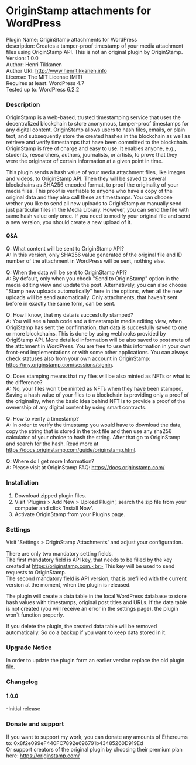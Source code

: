 # OriginStamp attachments for WordPress

Plugin Name: OriginStamp attachments for WordPress<br>
description: Creates a tamper-proof timestamp of your media attachment files using OriginStamp API. This is not an original plugin by OriginStamp.<br>
Version: 1.0.0<br>
Author: Henri Tikkanen<br>
Author URI: http://www.henritikkanen.info<br>
License: The MIT License (MIT)<br>
Requires at least: WordPress 4.7<br>
Tested up to: WordPress 6.2.2<br>

### Description

OriginStamp is a web-based, trusted timestamping service that uses the decentralized blockchain to store anonymous, tamper-proof timestamps for any digital content.
OriginStamp allows users to hash files, emails, or plain text, and subsequently store the created hashes in the blockchain as well as retrieve and verify timestamps
that have been committed to the blockchain. OriginStamp is free of charge and easy to use. It enables anyone, e.g., students, researchers, authors, journalists, or 
artists, to prove that they were the originator of certain information at a given point in time.

This plugin sends a hash value of your media attachment files, like images and videos, to OriginStamp API. Then they will be saved to several blockchains as SHA256 encoded format,
to proof the originality of your media files. This proof is verifiable to anyone who have a copy of the original data and they also call these as timestamps. You can choose wether 
you like to send all new uploads to OriginStamp or manually send just particular files in the Media Library. However, you can send the file with same hash value only once. 
If you need to modify your original file and send a new version, you should create a new upload of it.

####  Q&A
Q: What content will be sent to OriginStamp API?<br>
A: In this version, only SHA256 value generated of the original file and ID number of the attachment in WordPress will be sent, nothing else.

Q: When the data will be sent to OriginStamp API?<br>
A: By default, only when you check "Send to OriginStamp" option in the media editing view and update the post. Alternatively, you can also choose
"Stamp new uploads automatically" here in the options, when all the new uploads will be send automatically. Only attachments, that haven't sent before in exactly the same form, can be sent.

Q: How I know, that my data is succesfully stamped?<br>
A: You will see a hash code and a timestamp in media editing view, when OrigiStamp has sent the confirmation, that data is succesfully saved to one or more blockchains.
This is done by using webhooks provided by OrigiStamp API. More detailed information will be also saved to post meta of the attchment in WordPress. 
You are free to use this information in your own front-end implementations or with some other applications. You can always check statuses also from your own account in OriginStamp: https://my.originstamp.com/sessions/signin.

Q: Does stamping means that my files will be also minted as NFTs or what is the difference?<br>
A: No, your files won't be minted as NFTs when they have been stamped. Saving a hash value of your files to a blockchain is providing only a proof of the originality, when the basic idea
behind NFT is to provide a proof of the ownership of any digital content by using smart contracts.

Q: How to verify a timestamp?<br>
A: In order to verify the timestamp you would have to download the data, copy the string that is stored in the text file and then use any sha256 calculator of your choice to hash the string. 
After that go to OriginStamp and search for the hash. Read more at https://docs.originstamp.com/guide/originstamp.html.

Q: Where do I get more Information?<br>
A: Please visit at OriginStamp FAQ: https://docs.originstamp.com/

### Installation

1. Download zipped plugin files.
2. Visit 'Plugins > Add New > Upload Plugin', search the zip file from your computer and click 'Install Now'.
3. Activate OriginStamp from your Plugins page.

### Settings

Visit 'Settings > OriginStamp Attachments' and adjust your configuration.

There are only two mandatory setting fields.<br>
The first mandatory field is API key, that needs to be filled by the key created at https://originstamp.com.<br>
This key will be used to send requests to OriginStamp.<br>
The second mandatory field is API version, that is prefilled with the current version at the moment, when the plugin is released.

The plugin will create a data table in the local WordPress database to store hash values with timestamps, original post titles and URLs.
If the data table is not created (you will receive an error in the settings page), the plugin won`t function properly.

If you delete the plugin, the created data table will be removed automatically. So do a backup if you want to keep data stored in it.

### Upgrade Notice

In order to update the plugin form an earlier version replace the old plugin file.

### Changelog

#### 1.0.0
-Initial release

### Donate and support

If you want to support my work, you can donate any amounts of Ethereums to: 0x8f2e099eF440FC7892e696791b43485260D919Ed<br>
Or support creators of the original plugin by choosing their premium plan here: https://originstamp.com/
